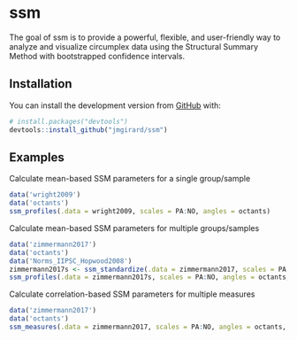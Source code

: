 # ssm

The goal of ssm is to provide a powerful, flexible, and user-friendly way to analyze and visualize circumplex data using the Structural Summary Method with bootstrapped confidence intervals. 

## Installation

You can install the development version from [GitHub](https://github.com/) with:

``` r
# install.packages("devtools")
devtools::install_github("jmgirard/ssm")
```
## Examples

Calculate mean-based SSM parameters for a single group/sample

``` r
data('wright2009')
data('octants')
ssm_profiles(.data = wright2009, scales = PA:NO, angles = octants)
```

Calculate mean-based SSM parameters for multiple groups/samples

``` r
data('zimmermann2017')
data('octants')
data('Norms_IIPSC_Hopwood2008')
zimmermann2017s <- ssm_standardize(.data = zimmermann2017, scales = PA:NO, angles = octants, norms = Norms_IIPSC_Hopwood2008)
ssm_profiles(.data = zimmermann2017s, scales = PA:NO, angles = octants, grouping = Gender)
```

Calculate correlation-based SSM parameters for multiple measures

``` r
data('zimmermann2017')
data('octants')
ssm_measures(.data = zimmermann2017, scales = PA:NO, angles = octants, measures = PARPD:OCPD)
```